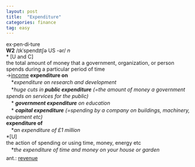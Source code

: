 ```yaml
---
layout: post
title:  "Expenditure"
categories: finance
tag: easy
---
```

<DIV style="MARGIN: 0px 0px 5px">ex<B>·</B>pen<B>·</B>di<B>·</B>ture<BR><B>W2</B> /ɪkˈspendɪtʃə US -ər/ <I>n</I> <BR>* [U and C] <BR>the total amount of money that a government, organization, or person spends during a particular period of time<BR>→<A href="{{ site.baseurl }}/income"><U>income</U></A> <B>expenditure on</B><BR>　*<I>expenditure on research and development</I><BR>　*<I>huge cuts in <B>public expenditure</B> (=the amount of money a government spends on services for the public)</I> <BR>　*<I> <B>government expenditure</B> on education</I><BR>　*<I> <B>capital expenditure</B> (=spending by a company on buildings, machinery, equipment etc)</I> <BR><B>expenditure of</B><BR>　*<I>an expenditure of £1 million</I><BR>*[U] <BR>the action of spending or using time, money, energy etc<BR>　*<I>the expenditure of time and money on your house or garden</I></DIV>
<DIV style="MARGIN: 0px 0px 5px">
<DIV style="MARGIN: 4px 0px">ant.: <A href="{{ site.baseurl }}/revenue"><U>revenue</U></A></DIV></DIV>
